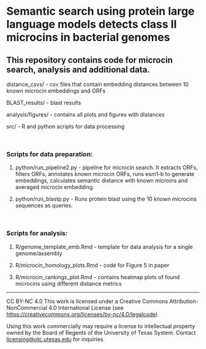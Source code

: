 # Semantic search using protein large language models detects class II microcins in bacterial genomes
## This repository contains code for microcin search, analysis and additional data.

distance_csvs/ - csv files that contain embedding distances between 10 known microcin embeddings and ORFs

BLAST_results/ - blast results

analysis/figures/ - contains all plots and figures with distances

src/ - R and python scripts for data processing

<br />

### Scripts for data preparation:

1) python/run_pipeline2.py - pipeline for microcin search. It extracts ORFs, filters ORFs, annotates known microcin ORFs, runs esm1-b to generate embeddings, calculates semantic distance with known microins and averaged microcin embedding. 

2) python/run_blastp.py - Runs protein blast using the 10 known microcins sequences as queries.

<br />

### Scripts for analysis:

1) R/genome_template_emb.Rmd - template for data analysis for a single genome/assembly

2) R/microcin_homology_plots.Rmd - code for Figure 5 in paper

3) R/microcin_rankings_plot.Rmd - contains heatmap plots of found microcins using different distance metrics

---

CC BY-NC 4.0 This work is licensed under a Creative Commons Attribution-NonCommercial 4.0 International License (see https://creativecommons.org/licenses/by-nc/4.0/legalcode).

Using this work commercially may require a license to intellectual property owned by the Board of Regents of the University of Texas System. Contact licensing@otc.utexas.edu for inquiries.
